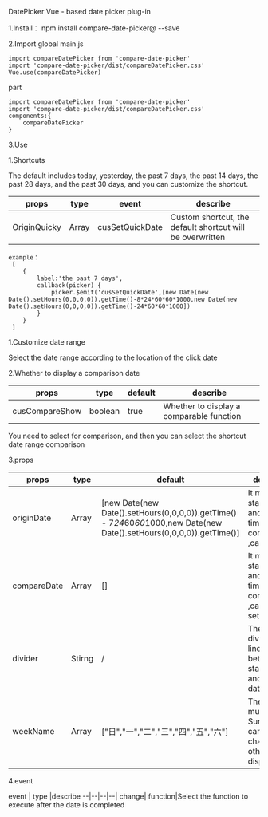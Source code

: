 DatePicker
Vue - based date picker plug-in

1.Install：
npm install compare-date-picker@ --save

2.Import
global
main.js
```
import compareDatePicker from 'compare-date-picker'
import 'compare-date-picker/dist/compareDatePicker.css'
Vue.use(compareDatePicker)
```

part
```
import compareDatePicker from 'compare-date-picker'
import 'compare-date-picker/dist/compareDatePicker.css'
components:{
    compareDatePicker
}
```

3.Use

<template>
  <cusDatePicker :originDate="" :compareDate=""></cusDatePicker>
</template>

1.Shortcuts

The default includes today, yesterday, the past 7 days, the past 14 days, the past 28 days, and the past 30 days, and you can
customize the shortcut.

props | type |event |describe
--|--|--|--|
 OriginQuicky|Array|cusSetQuickDate|Custom shortcut, the default shortcut will be overwritten

```
example：
 [
    {
        label:'the past 7 days',
        callback(picker) {
            picker.$emit('cusSetQuickDate',[new Date(new Date().setHours(0,0,0,0)).getTime()-8*24*60*60*1000,new Date(new Date().setHours(0,0,0,0)).getTime()-24*60*60*1000])
        }
    }
 ]
```

1.Customize date range

Select the date range according to the location of the click date


2.Whether to display a comparison date

props | type |default |describe
 --|--|--|--|
 cusCompareShow|boolean| true| Whether to display a comparable function

You need to select for comparison, and then you can select the shortcut date range comparison

3.props

props | type |default |describe
 --|--|--|--|
 originDate|Array| [new Date(new Date().setHours(0,0,0,0)).getTime() - 7*24*60*60*1000,new Date(new Date().setHours(0,0,0,0)).getTime()]| It means start time and end time of the comparison ,can be set
 compareDate | Array | [] | It means start time and end time of the comparison ,cannot be set
 divider | Stirng | / | The dividing line between a start date and an end date
 weekName | Array | ["日","一","二","三","四","五","六"] |The first must be Sunday and can be changed to other week display

4.event

event | type  |describe
 --|--|--|--|
change| function|Select the function to execute after the date is completed